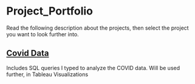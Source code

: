 # Project_Portfolio
Read the following description about the projects, then select the project you want to look further into.

## [Covid Data](https://github.com/Af-fayyaz/Project_Portfolio/blob/bebf9c6b9d0721a0dbae09dedc6056f430c8566d/Covid%20Data.sql)
Includes SQL queries I typed to analyze the COVID data. Will be used further, in Tableau Visualizations 

